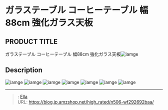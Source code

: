 # ガラステーブル コーヒーテーブル 幅88cm 強化ガラス天板


## PRODUCT TITLE 

ガラステーブル コーヒーテーブル 幅88cm 強化ガラス天板![iamge](https://b2bfiles1.gigab2b.cn/image/wkseller/7404/8771/20210729_97c5ba1995f23c7bb3b664134a85dac7.jpg)

## Description











![iamge](https://b2bfiles1.gigab2b.cn/image/wkseller/7404/8771/20210729_196a1491196f19364d27016c05c413a8.jpg)
![iamge](https://b2bfiles1.gigab2b.cn/image/wkseller/7404/8771/20210729_5d9e7cd7d30ebba0c3d412a0f868280e.jpg)
![iamge](https://b2bfiles1.gigab2b.cn/image/wkseller/7404/8771/20210729_6c3a0424d2c6ae38f712ec8258d8d4f3.jpg)
![iamge](https://b2bfiles1.gigab2b.cn/image/wkseller/7404/8771/20210729_c2acf1a5a0976fcd32d612e656c5b621.jpg)
![iamge](https://b2bfiles1.gigab2b.cn/image/wkseller/7404/8771/20210729_ff64b85aea9a28c59e52fd145fec66cd.jpg)
![iamge](https://b2bfiles1.gigab2b.cn/image/wkseller/7404/8771/20210729_0e215c885479bd0d5da24aceca6db4a8.jpg)
![iamge](nan)


---

> : [Ella](https://blog.jp.amzshop.net/)  
> URL: https://blog.jp.amzshop.net/high_rated/n506-wf292692baa/  


